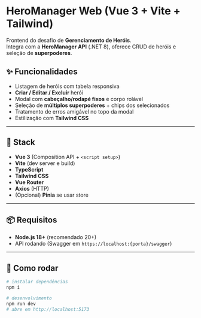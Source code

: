 # HeroManager Web (Vue 3 + Vite + Tailwind)

Frontend do desafio de **Gerenciamento de Heróis**.  
Integra com a **HeroManager API** (.NET 8), oferece CRUD de heróis e seleção de **superpoderes**.

## ✨ Funcionalidades
- Listagem de heróis com tabela responsiva
- **Criar / Editar / Excluir** herói
- Modal com **cabeçalho/rodapé fixos** e corpo rolável
- Seleção de **múltiplos superpoderes** + chips dos selecionados
- Tratamento de erros amigável no topo da modal
- Estilização com **Tailwind CSS**

---

## 🧰 Stack
- **Vue 3** (Composition API + `<script setup>`)
- **Vite** (dev server e build)
- **TypeScript**
- **Tailwind CSS**
- **Vue Router**
- **Axios** (HTTP)
- (Opcional) **Pinia** se usar store

---

## 📦 Requisitos
- **Node.js 18+** (recomendado 20+)
- API rodando (Swagger em `https://localhost:{porta}/swagger`)

---

## 🚀 Como rodar

```bash
# instalar dependências
npm i

# desenvolvimento
npm run dev
# abre em http://localhost:5173

